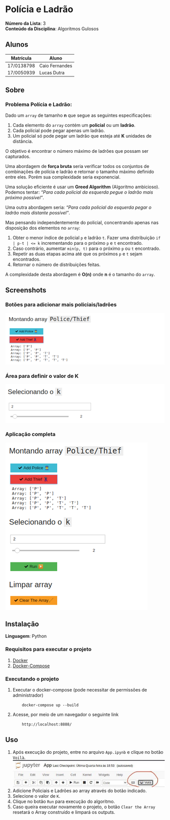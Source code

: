 # Polícia e Ladrão

**Número da Lista**: 3<br>
**Conteúdo da Disciplina**: Algoritmos Gulosos<br>

## Alunos
|Matrícula | Aluno |
| -- | -- |
| 17/0138798  |  Caio Fernandes |
| 17/0050939  |  Lucas Dutra |

## Sobre 
### Problema Polícia e Ladrão:

Dado um `array` de tamanho **n** que segue as seguintes especificações:

1. Cada elemento do `array` contém um **policial** ou um **ladrão**.
2. Cada policial pode pegar apenas um ladrão.
3. Um policial só pode pegar um ladrão que esteja até **K** unidades de distância.

O objetivo é encontrar o número máximo de ladrões que possam ser capturados.

Uma abordagem de **força bruta** seria verificar todos os conjuntos de combinações de polícia e ladrão e retornar o tamanho máximo definido entre eles. Porém sua complexidade seria exponencial.

Uma solução eficiente é usar um **Greed Algorithm** (Algoritmo ambicioso).<br>
Podemos tentar: *“Para cada policial da esquerda pegue o ladrão mais próximo possível”*.<br>

Uma outra abordagem seria: 
*“Para cada policial da esquerda pegar o ladrão mais distante possível”*.<br>


Mas pensando independentemente do policial, concentrando apenas nas disposição dos elementos no `array`:
1. Obter o menor índice de policial `p` e ladrão `t`. Fazer uma distribuição
`if | p-t | <= k`  incrementando para o próximo `p` e `t` encontrado.
2. Caso contrário, aumentar `min(p, t)` para o próximo `p` ou `t` encontrado.
3. Repetir as duas etapas acima até que os próximos `p` e `t` sejam encontrados.
4. Retornar o número de distribuições feitas.

A complexidade desta abordagem é **O(n)** onde **n** é o tamanho do `array`.


## Screenshots
### Botões para adicionar mais policiais/ladrões
![PT](img/BotaoPT.png)
### Área para definir o valor de K
![K](img/BotaoK.png)
### Aplicação completa
![Complete](img/Projeto.png)

## Instalação 
**Linguagem**: Python<br>

### Requisitos para executar o projeto
1. [Docker](https://docs.docker.com/get-docker/)
2. [Docker-Compose](https://docs.docker.com/compose/install/)

### Executando o projeto
1. Executar o docker-compose (pode necessitar de permissões de administrador)
    ```
        docker-compose up --build
    ```
2. Acesse, por meio de um navegador o seguinte link
    ```
        http://localhost:8888/
    ```

## Uso 
1. Após execução do projeto, entre no arquivo `App.ipynb` e clique no botão `Voilà`.
   ![voila](img/voila.jpg)
2. Adicione Policiais e Ladrões ao array através do botão indicado.
3. Selecione o valor de `K`.
4. Clique no botão `Run` para execução do algoritmo.
5. Caso queira executar novamente o projeto, o botão `Clear the Array` resetará o Array construído e limpará os outputs.




